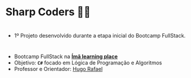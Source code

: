 ﻿# **Sharp Coders** 🧲🚀

#

- 1º Projeto desenvolvido durante a etapa inicial do Bootcamp FullStack.

#

- Bootcamp FullStack na [**Ímã learning place**](https://imalearningplace.com)
- Objetivo: **`C#`** focado em Lógica de Programação e Algoritmos
- Professor e Orientador: [Hugo Rafael](https://github.com/hgrafa)
